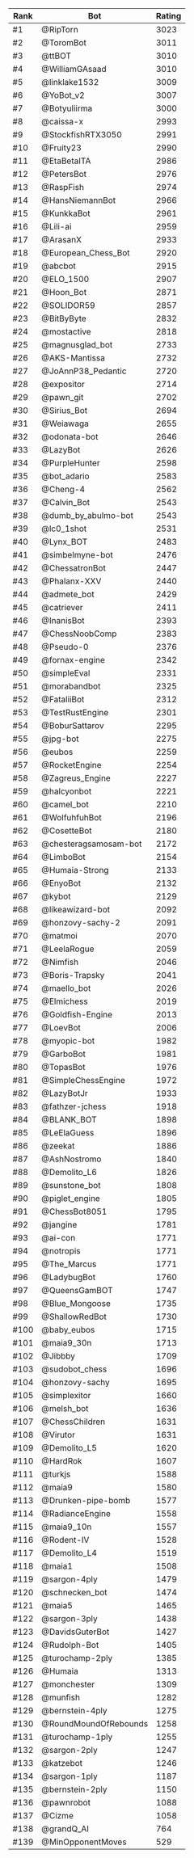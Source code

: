 Rank|Bot|Rating
---|---|---
#1|@RipTorn|3023
#2|@ToromBot|3011
#3|@ttBOT|3010
#4|@WilliamGAsaad|3010
#5|@linklake1532|3009
#6|@YoBot_v2|3007
#7|@Botyuliirma|3000
#8|@caissa-x|2993
#9|@StockfishRTX3050|2991
#10|@Fruity23|2990
#11|@EtaBetaITA|2986
#12|@PetersBot|2976
#13|@RaspFish|2974
#14|@HansNiemannBot|2966
#15|@KunkkaBot|2961
#16|@Lili-ai|2959
#17|@ArasanX|2933
#18|@European_Chess_Bot|2920
#19|@abcbot|2915
#20|@ELO_1500|2907
#21|@Hoon_Bot|2871
#22|@SOLIDOR59|2857
#23|@BitByByte|2832
#24|@mostactive|2818
#25|@magnusglad_bot|2733
#26|@AKS-Mantissa|2732
#27|@JoAnnP38_Pedantic|2720
#28|@expositor|2714
#29|@pawn_git|2702
#30|@Sirius_Bot|2694
#31|@Weiawaga|2655
#32|@odonata-bot|2646
#33|@LazyBot|2626
#34|@PurpleHunter|2598
#35|@bot_adario|2583
#36|@Cheng-4|2562
#37|@Calvin_Bot|2543
#38|@dumb_by_abulmo-bot|2543
#39|@lc0_1shot|2531
#40|@Lynx_BOT|2483
#41|@simbelmyne-bot|2476
#42|@ChessatronBot|2447
#43|@Phalanx-XXV|2440
#44|@admete_bot|2429
#45|@catriever|2411
#46|@InanisBot|2393
#47|@ChessNoobComp|2383
#48|@Pseudo-0|2376
#49|@fornax-engine|2342
#50|@simpleEval|2331
#51|@morabandbot|2325
#52|@FataliiBot|2312
#53|@TestRustEngine|2301
#54|@BoburSattarov|2295
#55|@jpg-bot|2275
#56|@eubos|2259
#57|@RocketEngine|2254
#58|@Zagreus_Engine|2227
#59|@halcyonbot|2221
#60|@camel_bot|2210
#61|@WolfuhfuhBot|2196
#62|@CosetteBot|2180
#63|@chesteragsamosam-bot|2172
#64|@LimboBot|2154
#65|@Humaia-Strong|2133
#66|@EnyoBot|2132
#67|@kybot|2129
#68|@likeawizard-bot|2092
#69|@honzovy-sachy-2|2091
#70|@matmoi|2070
#71|@LeelaRogue|2059
#72|@Nimfish|2046
#73|@Boris-Trapsky|2041
#74|@maello_bot|2026
#75|@Elmichess|2019
#76|@Goldfish-Engine|2013
#77|@LoevBot|2006
#78|@myopic-bot|1982
#79|@GarboBot|1981
#80|@TopasBot|1976
#81|@SimpleChessEngine|1972
#82|@LazyBotJr|1933
#83|@fathzer-jchess|1918
#84|@BLANK_BOT|1898
#85|@LeElaGuess|1896
#86|@zeekat|1886
#87|@AshNostromo|1840
#88|@Demolito_L6|1826
#89|@sunstone_bot|1808
#90|@piglet_engine|1805
#91|@ChessBot8051|1795
#92|@jangine|1781
#93|@ai-con|1771
#94|@notropis|1771
#95|@The_Marcus|1771
#96|@LadybugBot|1760
#97|@QueensGamBOT|1747
#98|@Blue_Mongoose|1735
#99|@ShallowRedBot|1730
#100|@baby_eubos|1715
#101|@maia9_30n|1713
#102|@Jibbby|1709
#103|@sudobot_chess|1696
#104|@honzovy-sachy|1695
#105|@simplexitor|1660
#106|@melsh_bot|1636
#107|@ChessChildren|1631
#108|@Virutor|1631
#109|@Demolito_L5|1620
#110|@HardRok|1607
#111|@turkjs|1588
#112|@maia9|1580
#113|@Drunken-pipe-bomb|1577
#114|@RadianceEngine|1558
#115|@maia9_10n|1557
#116|@Rodent-IV|1528
#117|@Demolito_L4|1519
#118|@maia1|1508
#119|@sargon-4ply|1479
#120|@schnecken_bot|1474
#121|@maia5|1465
#122|@sargon-3ply|1438
#123|@DavidsGuterBot|1427
#124|@Rudolph-Bot|1405
#125|@turochamp-2ply|1385
#126|@Humaia|1313
#127|@monchester|1309
#128|@munfish|1282
#129|@bernstein-4ply|1275
#130|@RoundMoundOfRebounds|1258
#131|@turochamp-1ply|1255
#132|@sargon-2ply|1247
#133|@katzebot|1246
#134|@sargon-1ply|1187
#135|@bernstein-2ply|1150
#136|@pawnrobot|1088
#137|@Cizme|1058
#138|@grandQ_AI|764
#139|@MinOpponentMoves|529
